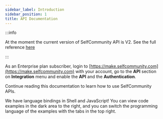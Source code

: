```yaml
---
sidebar_label: Introduction
sidebar_position: 1
title: API Documentation
---
```


:::info

At the moment the current version of SelfCommunity API is V2. See the full reference [here](../apireference/v2/intro)

:::


As an Enterprise plan subscriber, login to [https://make.selfcommunity.com](https://make.selfcommunity.com) with your account, go to the **API** section on **Integration** menu and enable the **API** and the **Authentication**.

Continue reading this documentation to learn how to use SelfCommunity APIs.

We have language bindings in Shell and JavaScript! You can view code examples in the dark area to the right, and you can switch the programming language of the examples with the tabs in the top right.


